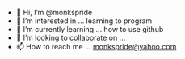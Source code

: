 - 👋 Hi, I’m @monkspride
- 👀 I’m interested in ... learning to program
- 🌱 I’m currently learning ... how to use github
- 💞️ I’m looking to collaborate on ...
- 📫 How to reach me ... monkspride@yahoo.com

<!---
monkspride/monkspride is a ✨ special ✨ repository because its `README.md` (this file) appears on your GitHub profile.
You can click the Preview link to take a look at your changes.
--->
